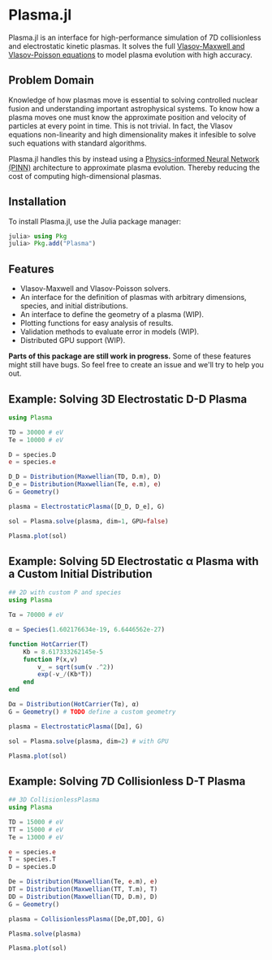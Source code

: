# Plasma.jl

Plasma.jl is an interface for high-performance simulation of 7D collisionless and electrostatic kinetic plasmas. It solves the full [Vlasov-Maxwell and Vlasov-Poisson equations](https://en.wikipedia.org/wiki/Vlasov_equation) to model plasma evolution with high accuracy.

## Problem Domain

Knowledge of how plasmas move is essential to solving controlled nuclear fusion and understanding important astrophysical systems. To know how a plasma moves one must know the approximate position and velocity of particles at every point in time. This is not trivial. In fact, the Vlasov equations non-linearity and high dimensionality makes it infesible to solve such equations with standard algorithms.

Plasma.jl handles this by instead using a [Physics-informed Neural Network (PINN)](https://arxiv.org/abs/2107.09443) architecture to approximate plasma evolution. Thereby reducing the cost of computing high-dimensional plasmas.

## Installation

To install Plasma.jl, use the Julia package manager:

```julia
julia> using Pkg
julia> Pkg.add("Plasma")
```

## Features

- Vlasov-Maxwell and Vlasov-Poisson solvers.
- An interface for the definition of plasmas with arbitrary dimensions, species, and initial distributions.
- An interface to define the geometry of a plasma (WIP).
- Plotting functions for easy analysis of results.
- Validation methods to evaluate error in models (WIP).
- Distributed GPU support (WIP).

**Parts of this package are still work in progress.** Some of these features might still have bugs. So feel free to create an issue and we'll try to help you out.

## Example: Solving 3D Electrostatic D-D Plasma

```julia
using Plasma

TD = 30000 # eV
Te = 10000 # eV

D = species.D
e = species.e

D_D = Distribution(Maxwellian(TD, D.m), D)
D_e = Distribution(Maxwellian(Te, e.m), e)
G = Geometry()

plasma = ElectrostaticPlasma([D_D, D_e], G)

sol = Plasma.solve(plasma, dim=1, GPU=false)

Plasma.plot(sol)
```

## Example: Solving 5D Electrostatic α Plasma with a Custom Initial Distribution

```julia
## 2D with custom P and species
using Plasma

Tα = 70000 # eV

α = Species(1.602176634e-19, 6.6446562e-27)

function HotCarrier(T) 
    Kb = 8.617333262145e-5
    function P(x,v)
        v_ = sqrt(sum(v .^2))
        exp(-v_/(Kb*T))
    end
end

Dα = Distribution(HotCarrier(Tα), α)
G = Geometry() # TODO define a custom geometry

plasma = ElectrostaticPlasma([Dα], G)

sol = Plasma.solve(plasma, dim=2) # with GPU

Plasma.plot(sol)
```

## Example: Solving 7D Collisionless D-T Plasma

```julia
## 3D CollisionlessPlasma
using Plasma

TD = 15000 # eV
TT = 15000 # eV
Te = 13000 # eV

e = species.e
T = species.T
D = species.D

De = Distribution(Maxwellian(Te, e.m), e)
DT = Distribution(Maxwellian(TT, T.m), T)
DD = Distribution(Maxwellian(TD, D.m), D)
G = Geometry()

plasma = CollisionlessPlasma([De,DT,DD], G)

Plasma.solve(plasma)

Plasma.plot(sol)
```
